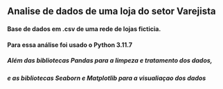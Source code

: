 ## Analise de dados de uma loja do setor Varejista


#### Base de dados em .csv de uma rede de lojas ficticia.
#### Para essa análise foi usado o Python 3.11.7
##### Além das bibliotecas Pandas para a limpeza e tratamento dos dados, 
##### e as bibliotecas Seaborn e Matplotlib para a visualiaçao dos dados
